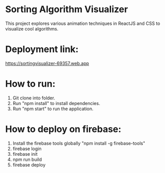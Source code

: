 # Sorting Algorithm Visualizer

This project explores various animation techniques in ReactJS and CSS to visualize cool algorithms.

# Deployment link:
https://sortingvisualizer-69357.web.app

# How to run:
1. Git clone into folder.
2. Run "npm install" to install dependencies.
3. Run "npm start" to run the application.

# How to deploy on firebase:
1. Install the firebase tools globally "npm install -g firebase-tools"
2. firebase login
3. firebase init
4. npm run build
5. firebase deploy

